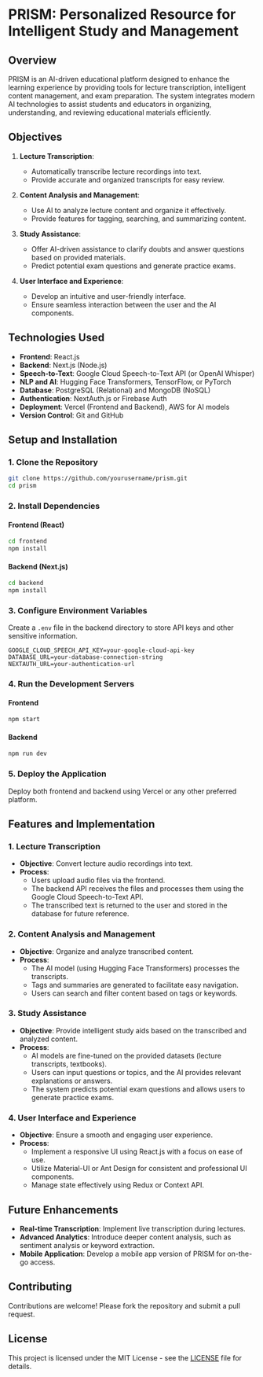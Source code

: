 
# PRISM: Personalized Resource for Intelligent Study and Management

## Overview

PRISM is an AI-driven educational platform designed to enhance the learning experience by providing tools for lecture transcription, intelligent content management, and exam preparation. The system integrates modern AI technologies to assist students and educators in organizing, understanding, and reviewing educational materials efficiently.

## Objectives

1. **Lecture Transcription**:
   - Automatically transcribe lecture recordings into text.
   - Provide accurate and organized transcripts for easy review.
  
2. **Content Analysis and Management**:
   - Use AI to analyze lecture content and organize it effectively.
   - Provide features for tagging, searching, and summarizing content.
  
3. **Study Assistance**:
   - Offer AI-driven assistance to clarify doubts and answer questions based on provided materials.
   - Predict potential exam questions and generate practice exams.

4. **User Interface and Experience**:
   - Develop an intuitive and user-friendly interface.
   - Ensure seamless interaction between the user and the AI components.

## Technologies Used

- **Frontend**: React.js
- **Backend**: Next.js (Node.js)
- **Speech-to-Text**: Google Cloud Speech-to-Text API (or OpenAI Whisper)
- **NLP and AI**: Hugging Face Transformers, TensorFlow, or PyTorch
- **Database**: PostgreSQL (Relational) and MongoDB (NoSQL)
- **Authentication**: NextAuth.js or Firebase Auth
- **Deployment**: Vercel (Frontend and Backend), AWS for AI models
- **Version Control**: Git and GitHub

## Setup and Installation

### 1. Clone the Repository

```bash
git clone https://github.com/yourusername/prism.git
cd prism
```

### 2. Install Dependencies

#### Frontend (React)

```bash
cd frontend
npm install
```

#### Backend (Next.js)

```bash
cd backend
npm install
```

### 3. Configure Environment Variables

Create a `.env` file in the backend directory to store API keys and other sensitive information.

```plaintext
GOOGLE_CLOUD_SPEECH_API_KEY=your-google-cloud-api-key
DATABASE_URL=your-database-connection-string
NEXTAUTH_URL=your-authentication-url
```

### 4. Run the Development Servers

#### Frontend

```bash
npm start
```

#### Backend

```bash
npm run dev
```

### 5. Deploy the Application

Deploy both frontend and backend using Vercel or any other preferred platform.

## Features and Implementation

### 1. Lecture Transcription

- **Objective**: Convert lecture audio recordings into text.
- **Process**:
  - Users upload audio files via the frontend.
  - The backend API receives the files and processes them using the Google Cloud Speech-to-Text API.
  - The transcribed text is returned to the user and stored in the database for future reference.

### 2. Content Analysis and Management

- **Objective**: Organize and analyze transcribed content.
- **Process**:
  - The AI model (using Hugging Face Transformers) processes the transcripts.
  - Tags and summaries are generated to facilitate easy navigation.
  - Users can search and filter content based on tags or keywords.

### 3. Study Assistance

- **Objective**: Provide intelligent study aids based on the transcribed and analyzed content.
- **Process**:
  - AI models are fine-tuned on the provided datasets (lecture transcripts, textbooks).
  - Users can input questions or topics, and the AI provides relevant explanations or answers.
  - The system predicts potential exam questions and allows users to generate practice exams.

### 4. User Interface and Experience

- **Objective**: Ensure a smooth and engaging user experience.
- **Process**:
  - Implement a responsive UI using React.js with a focus on ease of use.
  - Utilize Material-UI or Ant Design for consistent and professional UI components.
  - Manage state effectively using Redux or Context API.

## Future Enhancements

- **Real-time Transcription**: Implement live transcription during lectures.
- **Advanced Analytics**: Introduce deeper content analysis, such as sentiment analysis or keyword extraction.
- **Mobile Application**: Develop a mobile app version of PRISM for on-the-go access.

## Contributing

Contributions are welcome! Please fork the repository and submit a pull request.

## License

This project is licensed under the MIT License - see the [LICENSE](LICENSE) file for details.
